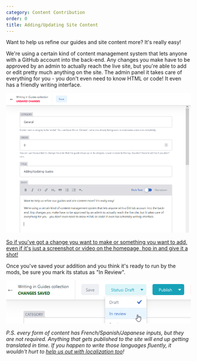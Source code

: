 ```yaml
---
category: Content Contribution
order: 0
title: Adding/Updating Site Content
---
```

Want to help us refine our guides and site content more? It's really easy!

We're using a certain kind of content management system that lets anyone with a GitHub account into the back-end. Any changes you make have to be approved by an admin to actually reach the live site, but you're able to add or edit pretty much anything on the site. The admin panel it takes care of everything for you - you don't even need to know HTML or code! It even has a friendly writing interface.

![](/img/uploads/writing.png)

[So if you've got a change you want to make or something you want to add, even if it's just a screenshot or video on the homepage, hop in and give it a shot!](/admin)

Once you've saved your addition and you think it's ready to run by the mods, be sure you mark its status as "In Review".

![](/img/uploads/firefox_ljkaulmwmw.png)

*P.S. every form of content has French/Spanish/Japanese inputs, but they are not required. Anything that gets published to the site will end up getting translated in time. If you happen to write those languages fluently, it wouldn't hurt to [help us out with localization too](/guides/website-localization)!*